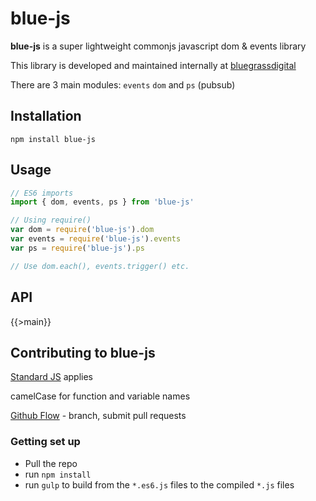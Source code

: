 # blue-js

**blue-js** is a super lightweight commonjs javascript dom & events library

This library is developed and maintained internally at [bluegrassdigital](http://www.bluegrassdigital.com)

There are 3 main modules: `events` `dom` and `ps` (pubsub)

## Installation

`npm install blue-js`

## Usage

```js
// ES6 imports
import { dom, events, ps } from 'blue-js'

// Using require()
var dom = require('blue-js').dom
var events = require('blue-js').events
var ps = require('blue-js').ps

// Use dom.each(), events.trigger() etc.
```
## API

{{>main}}

## Contributing to blue-js

[Standard JS](http://standardjs.com/) applies

camelCase for function and variable names

[Github Flow](https://guides.github.com/introduction/flow/) - branch, submit pull requests

### Getting set up

- Pull the repo
- run `npm install`
- run `gulp` to build from the `*.es6.js` files to the compiled `*.js` files
